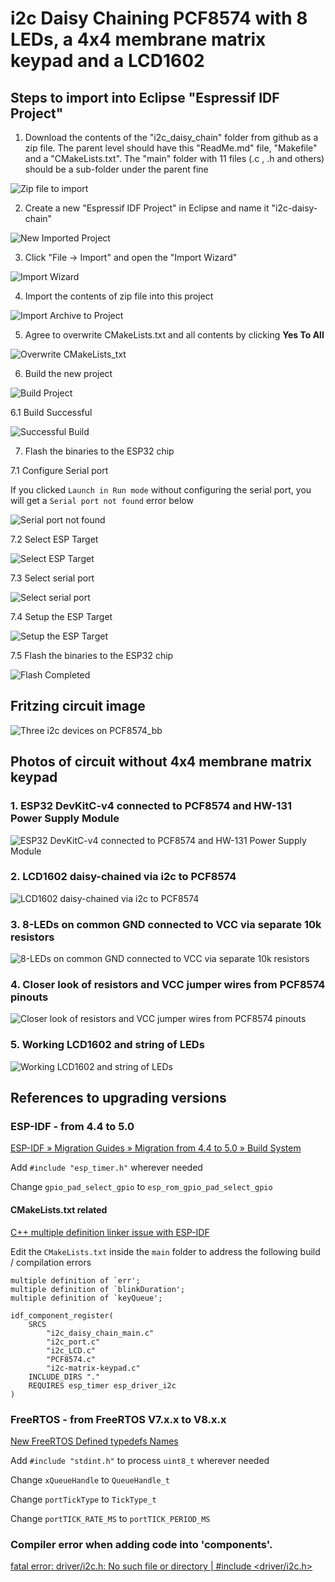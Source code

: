 # i2c Daisy Chaining PCF8574 with 8 LEDs, a 4x4 membrane matrix keypad and a LCD1602 



## Steps to import into Eclipse "Espressif IDF Project"

1.  Download the contents of the "i2c_daisy_chain" folder from github as a zip file. The parent level should have this "ReadMe.md" file, "Makefile" and a "CMakeLists.txt". The "main" folder with 11 files (.c , .h and others) should be a sub-folder under the parent fine
  
![Zip file to import](zip%20file%20to%20import.png)

2.  Create a new "Espressif IDF Project" in Eclipse and name it "i2c-daisy-chain"

![New Imported Project](New%20Imported%20Project.png)

3.  Click "File -> Import" and open the "Import Wizard"

![Import Wizard](Import%20Wizard.png)

4.  Import the contents of zip file into this project

![Import Archive to Project](Import%20Archive%20to%20Project.png)

5.  Agree to overwrite CMakeLists.txt and all contents by clicking **Yes To All**

![Overwrite CMakeLists_txt](Overwrite%20CMakeLists_txt.png)

6.  Build the new project

![Build Project](Build%20Project.png)

6.1 Build Successful

![Successful Build](Successful%20Build.png)


7. Flash the binaries to the ESP32 chip

7.1 Configure Serial port

If you clicked `Launch in Run mode` without configuring the serial port, you will get a `Serial port not found` error below

![Serial port not found](Serial%20port%20not%20found.png)

7.2 Select ESP Target

![Select ESP Target](ESP%20Target.png)

7.3 Select serial port

![Select serial port](Select%20serial%20port.png)

7.4 Setup the ESP Target

![Setup the ESP Target](Setup%20the%20ESP%20Target.png)

7.5 Flash the binaries to the ESP32 chip

![Flash Completed](Flash%20Completed.png)



## Fritzing circuit image
![Three i2c devices on PCF8574_bb](Three%20i2c%20devices%20on%20PCF8574_bb.png)


## Photos of circuit without 4x4 membrane matrix keypad

### 1. ESP32 DevKitC-v4 connected to PCF8574 and HW-131 Power Supply Module 
![ESP32 DevKitC-v4 connected to PCF8574 and HW-131 Power Supply Module](20221106_1845-1.jpg)


### 2. LCD1602 daisy-chained via i2c to PCF8574
![LCD1602 daisy-chained via i2c to PCF8574](20221106_1845-2.jpg)


### 3. 8-LEDs on common GND connected to VCC via separate 10k resistors
![8-LEDs on common GND connected to VCC via separate 10k resistors](20221106_1845-3.jpg)


### 4. Closer look of resistors and VCC jumper wires from PCF8574 pinouts
![Closer look of resistors and VCC jumper wires from PCF8574 pinouts](20221106_1845-4.jpg)


### 5. Working LCD1602 and string of LEDs
![Working LCD1602 and string of LEDs](20221106_1845-5.jpg)

## References to upgrading versions
### ESP-IDF - from 4.4 to 5.0
[ESP-IDF » Migration Guides » Migration from 4.4 to 5.0 » Build System](https://docs.espressif.com/projects/esp-idf/en/latest/esp32/migration-guides/release-5.x/5.0/build-system.html)  

Add `#include "esp_timer.h"` wherever needed

Change `gpio_pad_select_gpio` to `esp_rom_gpio_pad_select_gpio`

#### CMakeLists.txt related
[C++ multiple definition linker issue with ESP-IDF](https://stackoverflow.com/questions/77633054/c-multiple-definition-linker-issue-with-esp-idf)

Edit the `CMakeLists.txt` inside the `main` folder to address the following build / compilation errors
```
multiple definition of `err';
multiple definition of `blinkDuration';
multiple definition of `keyQueue'; 
```

```
idf_component_register(
	SRCS 
		"i2c_daisy_chain_main.c" 
		"i2c_port.c" 
		"i2c_LCD.c" 
		"PCF8574.c" 
		"i2c-matrix-keypad.c"
	INCLUDE_DIRS "."
	REQUIRES esp_timer esp_driver_i2c 
)
```

### FreeRTOS - from FreeRTOS V7.x.x to V8.x.x
[New FreeRTOS Defined typedefs Names](https://freertos.org/Documentation/04-Roadmap-and-release-note/02-Release-notes/01-FreeRTOS-V8#new-freertos-defined-typedefs-names)

Add `#include "stdint.h"` to process `uint8_t` wherever needed

Change `xQueueHandle` to `QueueHandle_t`

Change `portTickType` to `TickType_t`

Change `portTICK_RATE_MS` to `portTICK_PERIOD_MS`





### Compiler error when adding code into 'components'.
[fatal error: driver/i2c.h: No such file or directory | #include <driver/i2c.h>](https://esp32.com/viewtopic.php?t=29660)
